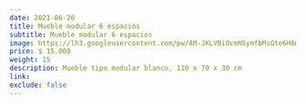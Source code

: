 ```yaml
---
date: 2021-06-26
title: Mueble modular 6 espacios
subtitle: Mueble modular 6 espacios
image: https://lh3.googleusercontent.com/pw/AM-JKLVBiOcmHSymfbMsGte6H6mnabxRV171XOUdHgy_e3eiOzyDogync1OJHvpqil5ff3rGEuXWZ72hiBS0k9D4CFkrrCEiR1xUup3Z0MmGI4b12aNtNhehWnFssCKVkCtdFkJCYnZuTh38uwuF52tW3padHQ=w828-h621-no?authuser=0
price: $ 15.000
weight: 15
description: Mueble tipo modular blanco, 110 x 70 x 30 cm
link: 
exclude: false
---
```

